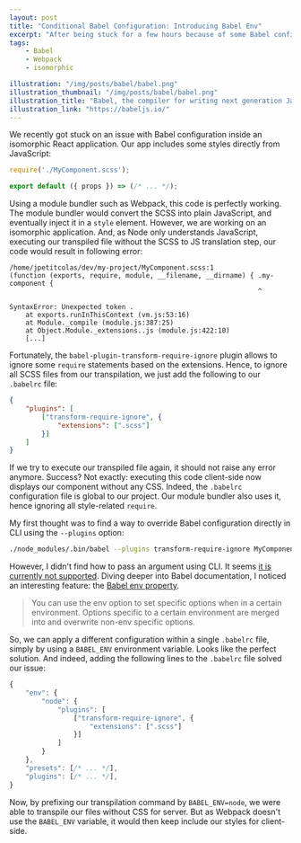 ```yaml
---
layout: post
title: "Conditional Babel Configuration: Introducing Babel Env"
excerpt: "After being stuck for a few hours because of some Babel configuration issues in an isomorphic app, we finally discovered the Babel env property. It allows to apply some sort of conditional configuration, depending on a given environment variable."
tags:
    - Babel
    - Webpack
    - isomorphic

illustration: "/img/posts/babel/babel.png"
illustration_thumbnail: "/img/posts/babel/babel.png"
illustration_title: "Babel, the compiler for writing next generation JavaScript"
illustration_link: "https://babeljs.io/"
---
```


We recently got stuck on an issue with Babel configuration inside an isomorphic React application. Our app includes some styles directly from JavaScript:

``` js
require('./MyComponent.scss');

export default ({ props }) => (/* ... */);
```

Using a module bundler such as Webpack, this code is perfectly working. The module bundler would convert the SCSS into plain JavaScript, and eventually inject it in a `style` element. However, we are working on an isomorphic application. And, as Node only understands JavaScript, executing our transpiled file without the SCSS to JS translation step, our code would result in following error:

```
/home/jpetitcolas/dev/my-project/MyComponent.scss:1
(function (exports, require, module, __filename, __dirname) { .my-component {
                                                              ^

SyntaxError: Unexpected token .
    at exports.runInThisContext (vm.js:53:16)
    at Module._compile (module.js:387:25)
    at Object.Module._extensions..js (module.js:422:10)
    [...]
```

Fortunately, the `babel-plugin-transform-require-ignore` plugin allows to ignore some `require` statements based on the extensions. Hence, to ignore all SCSS files from our transpilation, we just add the following to our `.babelrc` file:

``` json
{
    "plugins": [
        ["transform-require-ignore", {
            "extensions": [".scss"]
        }]
    ]
}
```

If we try to execute our transpiled file again, it should not raise any error anymore. Success? Not exactly: executing this code client-side now displays our component without any CSS. Indeed, the `.babelrc` configuration file is global to our project. Our module bundler also uses it, hence ignoring all style-related `require`.

My first thought was to find a way to override Babel configuration directly in CLI using the `--plugins` option:

``` sh
./node_modules/.bin/babel --plugins transform-require-ignore MyComponent.js
```

However, I didn't find how to pass an argument using CLI. It seems [it is currently not supported](https://github.com/babel/babel/issues/4344). Diving deeper into Babel documentation, I noticed an interesting feature: the [Babel env property](https://babeljs.io/docs/usage/babelrc/#env-option).

> You can use the env option to set specific options when in a certain environment. Options specific to a certain environment are merged into and overwrite non-env specific options.

So, we can apply a different configuration within a single `.babelrc` file, simply by using a `BABEL_ENV` environment variable. Looks like the perfect solution. And indeed, adding the following lines to the `.babelrc` file solved our issue:

``` js
{
    "env": {
        "node": {
            "plugins": [
                ["transform-require-ignore", {
                    "extensions": [".scss"]
                }]
            ]
        }
    },
    "presets": [/* ... */],
    "plugins": [/* ... */],
}
```

Now, by prefixing our transpilation command by `BABEL_ENV=node`, we were able to transpile our files without CSS for server. But as Webpack doesn't use the `BABEL_ENV` variable, it would then keep include our styles for client-side.
